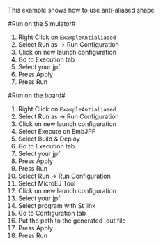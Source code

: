 This example shows how to use anti-aliased shape

#Run on the Simulator#
1. Right Click on `ExampleAntialiased`
2. Select Run as -> Run Configuration 
3. Click on new launch configuration
4. Go to Execution tab
5. Select your jpf 
6. Press Apply
15. Press Run

#Run on the board#
1. Right Click on `ExampleAntialiased`
2. Select Run as -> Run Configuration 
3. Click on new launch configuration
4. Select Execute on EmbJPF
5. Select Build & Deploy
6. Go to Execution tab
7. Select your jpf 
15. Press Apply
16. Press Run
17. Select Run -> Run Configuration
18. Select MicroEJ Tool
19. Click on new launch configuration
20. Select your jpf 
21. Select program with St link
22. Go to Configuration tab
23. Put the path to the generated .out file
24. Press Apply
25. Press Run

